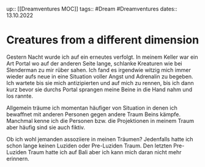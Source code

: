 up:: [[Dreamventures MOC]]
tags:: #Dream #Dreamventures
dates:: 13.10.2022


# Creatures from a different dimension

Gestern Nacht wurde ich auf ein erneutes verfolgt. In meinem Keller war ein Art Portal wo auf der anderen Seite lange, schlanke Kreaturen wie bei Slenderman zu mir rüber sahen. 
Ich fand es irgendwie witzig mich immer wieder aufs neue in eine Situation voller Angst und Adrenalin zu begeben. Ich wartete bis sie mich antizipierten und auf mich zu rennen, bis ich dann kurz bevor sie durchs Portal sprangen meine Beine in die Hand nahm und los rannte.

Allgemein träume ich momentan häufiger von Situation in denen ich bewaffnet mit anderen Personen gegen andere Traum Beins kämpfe. Manchmal kenne ich die Personen bzw. die Projektionen in meinem Traum aber häufig sind sie auch fiktiv.

Ob ich wohl jemanden assoziiere in meinen Träumen?
Jedenfalls hatte ich schon lange keinen Luziden oder Pre-Luziden Traum.
Den letzten Pre-Luziden Traum hatte ich auf Bali aber ich kann mich daran nicht mehr erinnern.